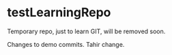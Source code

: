testLearningRepo
================

Temporary repo, just to learn GIT, will be removed soon.

Changes to demo commits.
Tahir change.